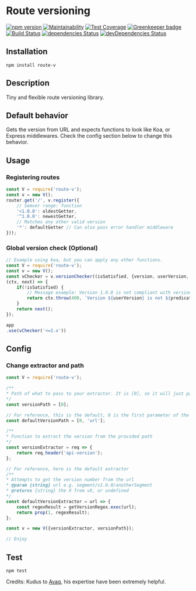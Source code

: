

# Route versioning

[![npm version](https://badge.fury.io/js/route-v.svg)](https://badge.fury.io/js/route-v)
[![Maintainability](https://api.codeclimate.com/v1/badges/4959c1679a6b68990e8b/maintainability)](https://codeclimate.com/github/Amri91/route-v/maintainability)
[![Test Coverage](https://api.codeclimate.com/v1/badges/4959c1679a6b68990e8b/test_coverage)](https://codeclimate.com/github/Amri91/route-v/test_coverage)
[![Greenkeeper badge](https://badges.greenkeeper.io/Amri91/route-v.svg)](https://greenkeeper.io/)
[![Build Status](https://travis-ci.org/Amri91/route-v.svg?branch=master)](https://travis-ci.org/Amri91/route-v)
[![dependencies Status](https://david-dm.org/amri91/route-v/status.svg)](https://david-dm.org/Amri91/route-v)
[![devDependencies Status](https://david-dm.org/amri91/route-v/dev-status.svg)](https://david-dm.org/Amri91/route-v?type=dev)

## Installation
```
npm install route-v
```

## Description
Tiny and flexible route versioning library.

## Default behavior
Gets the version from URL and expects functions to look like Koa, or Express middlewares. Check the config section below to change this behavior.

## Usage

### Registering routes
```javascript
const V = require('route-v');
const v = new V();
router.get('/', v.register({
    // Semver range: function
    '<1.0.0': oldestGetter,
    '^1.0.0': newestGetter,
    // Matches any other valid version
    '*': defaultGetter // Can also pass error handler middleware
}));
```

### Global version check (Optional)
```javascript
// Example using koa, but you can apply any other functions.
const V = require('route-v');
const v = new V();
const vChecker = v.versionChecker((isSatisfied, {version, userVersion, predicate}) =>
(ctx, next) => {
    if(!isSatisfied) {
	    // Message example: Version 1.0.0 is not compliant with version <=2.x.
        return ctx.throw(400, `Version ${userVersion} is not ${predicate} version ${version}`);
    }
    return next();
});

app
.use(vChecker('<=2.x'))
```

## Config
### Change extractor and path
```javascript
const V = require('route-v');

/**
* Path of what to pass to your extractor. It is [0], so it will just pass the first argument
*/
const versionPath = [0];

// For reference, this is the default, 0 is the first parameter of the middleware (koa, express) and it contains url in them.
const defaultVersionPath = [0, 'url'];

/**
* Function to extract the version from the provided path
*/
const versionExtractor = req => {
    return req.header('api-version');
};

// For reference, here is the default extractor
/**
* Attempts to get the version number from the url
* @param {string} url e.g. segment/v1.0.0/anotherSegment
* @returns {string} the X from vX, or undefined
*/
const defaultVersionExtractor = url => {
    const regexResult = getVersionRegex.exec(url);
    return prop(1, regexResult);
};

const v = new V({versionExtractor, versionPath});

// Enjoy
```

## Test
```
npm test
```

Credits:
Kudus to [Avaq](https://github.com/Avaq), his expertise have been extremely helpful.
